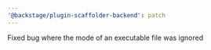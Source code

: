 ```yaml
---
'@backstage/plugin-scaffolder-backend': patch
---
```


Fixed bug where the mode of an executable file was ignored
